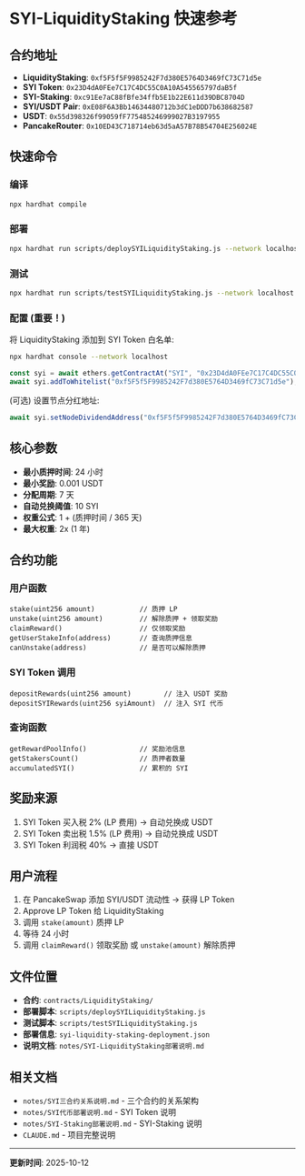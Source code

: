# SYI-LiquidityStaking 快速参考

## 合约地址

- **LiquidityStaking**: `0xf5F5f5F9985242F7d380E5764D3469fC73C71d5e`
- **SYI Token**: `0x23D4dA0FEe7C17C4DC55C0A10A545565797daB5f`
- **SYI-Staking**: `0xc91Ee7aC88fBfe34ffb5E1b22E611d39DBC8704D`
- **SYI/USDT Pair**: `0xE08F6A3Bb14634480712b3dC1eDDD7b638682587`
- **USDT**: `0x55d398326f99059fF775485246999027B3197955`
- **PancakeRouter**: `0x10ED43C718714eb63d5aA57B78B54704E256024E`

## 快速命令

### 编译
```bash
npx hardhat compile
```

### 部署
```bash
npx hardhat run scripts/deploySYILiquidityStaking.js --network localhost
```

### 测试
```bash
npx hardhat run scripts/testSYILiquidityStaking.js --network localhost
```

### 配置 (重要！)

将 LiquidityStaking 添加到 SYI Token 白名单:

```bash
npx hardhat console --network localhost
```

```javascript
const syi = await ethers.getContractAt("SYI", "0x23D4dA0FEe7C17C4DC55C0A10A545565797daB5f");
await syi.addToWhitelist("0xf5F5f5F9985242F7d380E5764D3469fC73C71d5e");
```

(可选) 设置节点分红地址:

```javascript
await syi.setNodeDividendAddress("0xf5F5f5F9985242F7d380E5764D3469fC73C71d5e");
```

## 核心参数

- **最小质押时间**: 24 小时
- **最小奖励**: 0.001 USDT
- **分配周期**: 7 天
- **自动兑换阈值**: 10 SYI
- **权重公式**: 1 + (质押时间 / 365 天)
- **最大权重**: 2x (1 年)

## 合约功能

### 用户函数

```solidity
stake(uint256 amount)           // 质押 LP
unstake(uint256 amount)         // 解除质押 + 领取奖励
claimReward()                   // 仅领取奖励
getUserStakeInfo(address)       // 查询质押信息
canUnstake(address)             // 是否可以解除质押
```

### SYI Token 调用

```solidity
depositRewards(uint256 amount)        // 注入 USDT 奖励
depositSYIRewards(uint256 syiAmount)  // 注入 SYI 代币
```

### 查询函数

```solidity
getRewardPoolInfo()             // 奖励池信息
getStakersCount()               // 质押者数量
accumulatedSYI()                // 累积的 SYI
```

## 奖励来源

1. SYI Token 买入税 2% (LP 费用) → 自动兑换成 USDT
2. SYI Token 卖出税 1.5% (LP 费用) → 自动兑换成 USDT
3. SYI Token 利润税 40% → 直接 USDT

## 用户流程

1. 在 PancakeSwap 添加 SYI/USDT 流动性 → 获得 LP Token
2. Approve LP Token 给 LiquidityStaking
3. 调用 `stake(amount)` 质押 LP
4. 等待 24 小时
5. 调用 `claimReward()` 领取奖励 或 `unstake(amount)` 解除质押

## 文件位置

- **合约**: `contracts/LiquidityStaking/`
- **部署脚本**: `scripts/deploySYILiquidityStaking.js`
- **测试脚本**: `scripts/testSYILiquidityStaking.js`
- **部署信息**: `syi-liquidity-staking-deployment.json`
- **说明文档**: `notes/SYI-LiquidityStaking部署说明.md`

## 相关文档

- `notes/SYI三合约关系说明.md` - 三个合约的关系架构
- `notes/SYI代币部署说明.md` - SYI Token 说明
- `notes/SYI-Staking部署说明.md` - SYI-Staking 说明
- `CLAUDE.md` - 项目完整说明

---

**更新时间**: 2025-10-12
